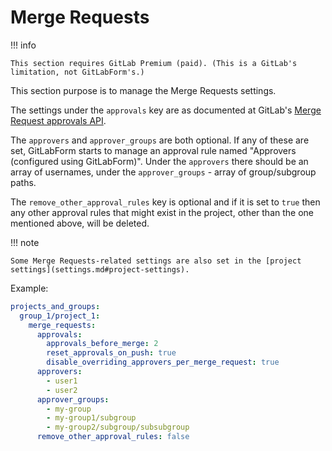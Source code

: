 # Merge Requests

!!! info

    This section requires GitLab Premium (paid). (This is a GitLab's limitation, not GitLabForm's.)

This section purpose is to manage the Merge Requests settings.


The settings under the `approvals` key are as documented at GitLab's [Merge Request approvals API](https://docs.gitlab.com/ee/api/merge_request_approvals.html#change-configuration).


The `approvers` and `approver_groups` are both optional. If any of these are set, GitLabForm starts to manage an approval rule named "Approvers (configured using GitLabForm)". Under the `approvers` there should be an array of usernames, under the `approver_groups` - array of group/subgroup paths.


The `remove_other_approval_rules` key is optional and if it is set to `true` then any other approval rules that might exist in the project, other than the one mentioned above, will be deleted.


!!! note

    Some Merge Requests-related settings are also set in the [project settings](settings.md#project-settings).

Example:

```yaml
projects_and_groups:
  group_1/project_1:
    merge_requests:
      approvals:
        approvals_before_merge: 2
        reset_approvals_on_push: true
        disable_overriding_approvers_per_merge_request: true
      approvers:
        - user1
        - user2
      approver_groups:
        - my-group
        - my-group1/subgroup
        - my-group2/subgroup/subsubgroup
      remove_other_approval_rules: false
```
